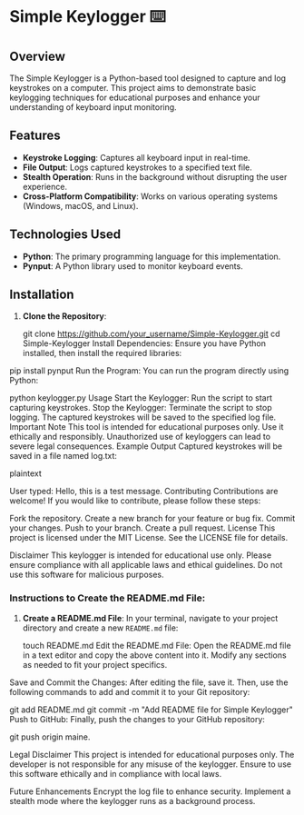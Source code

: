 # Simple Keylogger ⌨️

## Overview
The Simple Keylogger is a Python-based tool designed to capture and log keystrokes on a computer. This project aims to demonstrate basic keylogging techniques for educational purposes and enhance your understanding of keyboard input monitoring.

## Features
- **Keystroke Logging**: Captures all keyboard input in real-time.
- **File Output**: Logs captured keystrokes to a specified text file.
- **Stealth Operation**: Runs in the background without disrupting the user experience.
- **Cross-Platform Compatibility**: Works on various operating systems (Windows, macOS, and Linux).

## Technologies Used
- **Python**: The primary programming language for this implementation.
- **Pynput**: A Python library used to monitor keyboard events.

## Installation
1. **Clone the Repository**:
   
   git clone https://github.com/your_username/Simple-Keylogger.git
   cd Simple-Keylogger
Install Dependencies: Ensure you have Python installed, then install the required libraries:

pip install pynput
Run the Program: You can run the program directly using Python:

python keylogger.py
Usage
Start the Keylogger: Run the script to start capturing keystrokes.
Stop the Keylogger: Terminate the script to stop logging. The captured keystrokes will be saved to the specified log file.
Important Note
This tool is intended for educational purposes only. Use it ethically and responsibly. Unauthorized use of keyloggers can lead to severe legal consequences.
Example Output
Captured keystrokes will be saved in a file named log.txt:

plaintext

User typed: Hello, this is a test message.
Contributing
Contributions are welcome! If you would like to contribute, please follow these steps:

Fork the repository.
Create a new branch for your feature or bug fix.
Commit your changes.
Push to your branch.
Create a pull request.
License
This project is licensed under the MIT License. See the LICENSE file for details.

Disclaimer
This keylogger is intended for educational use only. Please ensure compliance with all applicable laws and ethical guidelines. Do not use this software for malicious purposes.



### Instructions to Create the README.md File:

1. **Create a README.md File**:
   In your terminal, navigate to your project directory and create a new `README.md` file:
  
   touch README.md
Edit the README.md File: Open the README.md file in a text editor and copy the above content into it. Modify any sections as needed to fit your project specifics.

Save and Commit the Changes: After editing the file, save it. Then, use the following commands to add and commit it to your Git repository:

git add README.md
git commit -m "Add README file for Simple Keylogger"
Push to GitHub: Finally, push the changes to your GitHub repository:

git push origin maine.

Legal Disclaimer
This project is intended for educational purposes only. The developer is not responsible for any misuse of the keylogger. Ensure to use this software ethically and in compliance with local laws.

Future Enhancements
Encrypt the log file to enhance security.
Implement a stealth mode where the keylogger runs as a background process.
